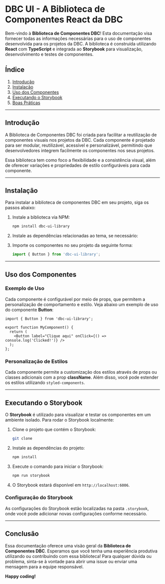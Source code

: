 # DBC UI - A Biblioteca de Componentes React da DBC

Bem-vindo à **Biblioteca de Componentes DBC**! Esta documentação visa fornecer todas as informações necessárias para o 
uso de componentes desenvolvida para os projetos da DBC. A biblioteca é construída utilizando **React** com 
**TypeScript** e integrada ao **Storybook** para visualização, desenvolvimento e testes de componentes.

## Índice

1. [Introdução](#introdução)
2. [Instalação](#instalação)
3. [Uso dos Componentes](#uso-dos-componentes)
4. [Executando o Storybook](#executando-o-storybook)
5. [Boas Práticas](#boas-práticas)

---

## Introdução

A Biblioteca de Componentes DBC foi criada para facilitar a reutilização de componentes visuais nos projetos da DBC. 
Cada componente é projetado para ser modular, reutilizável, acessível e personalizável, permitindo que desenvolvedores 
integrem facilmente os componentes nos seus projetos.

Essa biblioteca tem como foco a flexibilidade e a consistência visual, além 
de oferecer variações e propriedades de estilo configuráveis para cada componente.

---

## Instalação

Para instalar a biblioteca de componentes DBC em seu projeto, siga os passos abaixo:

1. Instale a biblioteca via NPM:

   ```bash
   npm install dbc-ui-library
   ```

2. Instale as dependências relacionadas ao tema, se necessário:

3. Importe os componentes no seu projeto da seguinte forma:

   ```typescript
   import { Button } from 'dbc-ui-library';
   ```

---

## Uso dos Componentes

### Exemplo de Uso

Cada componente é configurável por meio de props, que permitem a personalização de comportamento e estilo. Veja abaixo 
um exemplo de uso do componente **Button**:

```tsx
import { Button } from 'dbc-ui-library';

export function MyComponent() {
  return (
    <Button label="Clique aqui" onClick={() => console.log('Clicked!')} />
  );
};
```

### Personalização de Estilos

Cada componente permite a customização dos estilos através de props ou classes adicionais com a prop **className**. 
Além disso, você pode estender os estilos utilizando `styled-components`.

---

## Executando o Storybook

O **Storybook** é utilizado para visualizar e testar os componentes em um ambiente isolado. Para rodar o Storybook 
localmente:

1. Clone o projeto que contém o Storybook:
    ```bash
    git clone 
    ```

2. Instale as dependências do projeto:
   ```bash
   npm install
   ```

3. Execute o comando para iniciar o Storybook:
   ```bash
   npm run storybook
   ```

4. O Storybook estará disponível em `http://localhost:6006`.

### Configuração do Storybook

As configurações do Storybook estão localizadas na pasta `.storybook`, onde você pode adicionar novas configurações 
conforme necessário.

---

## Conclusão

Essa documentação oferece uma visão geral da **Biblioteca de Componentes DBC**. Esperamos que você tenha uma 
experiência produtiva utilizando ou contribuindo com essa biblioteca! Para qualquer dúvida ou problema, sinta-se à 
vontade para abrir uma issue ou enviar uma mensagem para a equipe responsável.

**Happy coding!**